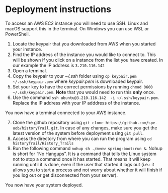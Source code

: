# Deployment instructions

To access an AWS EC2 instance you will need to use SSH. Linux and macOS support this in the terminal. On Windows you can use WSL or PowerShell.

1. Locate the keypair that you downloaded from AWS when you started your instance.
2. Find the IP address of the instance you would like to connect to. This will be shown if you click on a instance from the list you have created. In our example the IP address is `3.210.116.142`
3. Open a terminal.
4. Copy the keypair to your *~/.ssh* folder using `cp keypair.pem ~/.ssh/keypair.pem` where *keypair.pem* is downloaded keypair.
5. Set your key to have the correct permissions by running `chmod 0600 ~/.ssh/keypair.pem`. **Note** that you would need to run this **only** once.
6. Use the command `ssh ubuntu@3.210.116.142  -i ~/.ssh/keypair.pem`. Replace the IP address with your IP adddress of the instance.

You now have a terminal connected to your AWS instance.

7. Clone the github repository using `git clone https://github.com/spe-uob/historyTrail.git`. In case of any changes, make sure you get the latest version of the system before deployment using `git pull`.
8. Access the directory from where you can run the program using `cd historyTrail/History_Trails`
9. Run the following command `nohup sh ./mvnw spring-boot:run &`. Nohup is short for “No Hangups”. It is a command that tells the Linux system not to stop a command once it has started. That means it will keep running until it is done, even if the user that started it logs out (i.e.:  it allows you to start a process and not worry about whether it will finish if you log out or get disconnected from your server).

You now have your system deployed.
